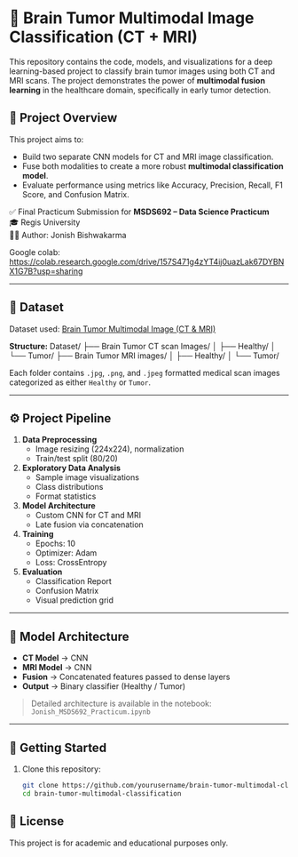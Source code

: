 # 🧠 Brain Tumor Multimodal Image Classification (CT + MRI)

This repository contains the code, models, and visualizations for a deep learning-based project to classify brain tumor images using both CT and MRI scans. The project demonstrates the power of **multimodal fusion learning** in the healthcare domain, specifically in early tumor detection.

## 📌 Project Overview

This project aims to:
- Build two separate CNN models for CT and MRI image classification.
- Fuse both modalities to create a more robust **multimodal classification model**.
- Evaluate performance using metrics like Accuracy, Precision, Recall, F1 Score, and Confusion Matrix.

✅ Final Practicum Submission for **MSDS692 – Data Science Practicum**  
🎓 Regis University  
👨‍💻 Author: Jonish Bishwakarma

Google colab: https://colab.research.google.com/drive/157S471g4zYT4ij0uazLak67DYBNX1G7B?usp=sharing

 

---

## 📂 Dataset

Dataset used: [Brain Tumor Multimodal Image (CT & MRI)](https://www.kaggle.com/datasets/murtozalikhon/brain-tumor-multimodal-image-ct-and-mri)

**Structure:**
Dataset/
├── Brain Tumor CT scan Images/
│ ├── Healthy/
│ └── Tumor/
├── Brain Tumor MRI images/
│ ├── Healthy/
│ └── Tumor/


Each folder contains `.jpg`, `.png`, and `.jpeg` formatted medical scan images categorized as either `Healthy` or `Tumor`.

---

## ⚙️ Project Pipeline

1. **Data Preprocessing**
   - Image resizing (224x224), normalization
   - Train/test split (80/20)
2. **Exploratory Data Analysis**
   - Sample image visualizations
   - Class distributions
   - Format statistics
3. **Model Architecture**
   - Custom CNN for CT and MRI
   - Late fusion via concatenation
4. **Training**
   - Epochs: 10
   - Optimizer: Adam
   - Loss: CrossEntropy
5. **Evaluation**
   - Classification Report
   - Confusion Matrix
   - Visual prediction grid

---

## 🧠 Model Architecture

- **CT Model** → CNN  
- **MRI Model** → CNN  
- **Fusion** → Concatenated features passed to dense layers  
- **Output** → Binary classifier (Healthy / Tumor)

> Detailed architecture is available in the notebook:  
> `Jonish_MSDS692_Practicum.ipynb`

---

## 🚀 Getting Started

1. Clone this repository:
   ```bash
   git clone https://github.com/yourusername/brain-tumor-multimodal-classification.git
   cd brain-tumor-multimodal-classification

## 📄 License
This project is for academic and educational purposes only.
